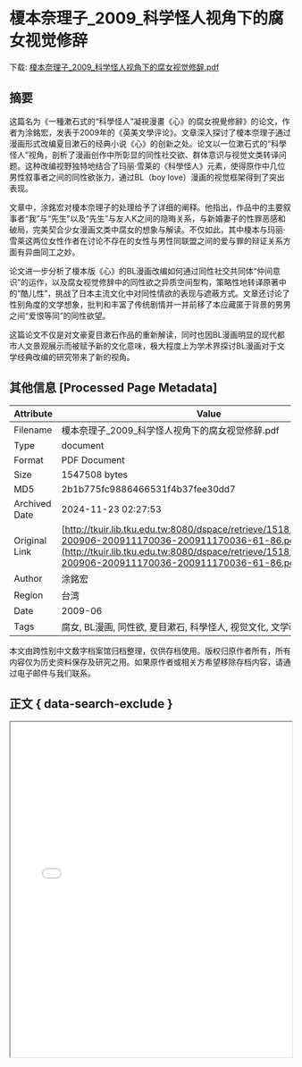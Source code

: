 # 榎本奈理子_2009_科学怪人视角下的腐女视觉修辞

<!-- tcd_download_link -->
下载: <a href="../榎本奈理子_2009_科学怪人视角下的腐女视觉修辞.pdf" download>榎本奈理子_2009_科学怪人视角下的腐女视觉修辞.pdf</a>
<!-- tcd_download_link_end -->

## 摘要

<!-- tcd_abstract -->
这篇名为《一種漱石式的“科學怪人”凝視漫畫《心》的腐女視覺修辭》的论文，作者为涂銘宏，发表于2009年的《英美文學评论》。文章深入探讨了榎本奈理子通过漫画形式改编夏目漱石的经典小说《心》的创新之处。论文以一位漱石式的“科學怪人”视角，剖析了漫画创作中所彰显的同性社交欲、群体意识与视觉文类转译问题。这种改编视野独特地结合了玛丽·雪莱的《科學怪人》元素，使得原作中几位男性叙事者之间的同性欲张力，通过BL（boy love）漫画的视觉框架得到了突出表现。

文章中，涂銘宏对榎本奈理子的处理给予了详细的阐释。他指出，作品中的主要叙事者“我”与“先生”以及“先生”与友人K之间的隐晦关系，与新婚妻子的性罪恶感和破局，完美契合少女漫画文类中腐女的想象与解读。不仅如此，其中榎本与玛丽·雪莱这两位女性作者在讨论不存在的女性与男性同联盟之间的爱与罪的辩证关系方面有异曲同工之妙。

论文进一步分析了榎本版《心》的BL漫画改编如何通过同性社交共同体“仲间意识”的运作，以及腐女视觉修辞中的同性欲之异质空间型构，策略性地转译原著中的“酷儿性”，挑战了日本主流文化中对同性情欲的表现与遮蔽方式。文章还讨论了性别角度的文学想象，批判和丰富了传统剧情并一并前移了本应藏匿于背景的男男之间“爱恨等同”的同性欲望。

这篇论文不仅是对文豪夏目漱石作品的重新解读，同时也因BL漫画明显的现代都市人文景观展示而被赋予新的文化意味，极大程度上为学术界探讨BL漫画对于文学经典改编的研究带来了新的视角。

<!-- tcd_abstract_end -->

## 其他信息 [Processed Page Metadata]

| Attribute       | Value                                  |
|-----------------|----------------------------------------|
| Filename        | 榎本奈理子_2009_科学怪人视角下的腐女视觉修辞.pdf                             |
| Type            | document                                 |
| Format          | PDF Document                               |
| Size            | 1547508 bytes                           |
| MD5             | 2b1b775fc9886466531f4b37fee30dd7                                  |
| Archived Date   | 2024-11-23 02:27:53                             |
| Original Link   | [http://tkuir.lib.tku.edu.tw:8080/dspace/retrieve/151817/10242856-200906-200911170036-200911170036-61-86.pdf](http://tkuir.lib.tku.edu.tw:8080/dspace/retrieve/151817/10242856-200906-200911170036-200911170036-61-86.pdf)                         |
| Author          | 涂銘宏                               |
| Region          | 台湾                               |
| Date            | 2009-06                                 |
| Tags            | 腐女, BL漫画, 同性欲, 夏目漱石, 科學怪人, 视觉文化, 文学改编                                 |

本文由跨性别中文数字档案馆归档整理，仅供存档使用。版权归原作者所有，所有内容仅为历史资料保存及研究之用。如果原作者或相关方希望移除存档内容，请通过电子邮件与我们联系。

## 正文 { data-search-exclude }

<!-- tcd_main_text -->
<iframe src="../榎本奈理子_2009_科学怪人视角下的腐女视觉修辞.pdf" width="100%" height="600px">
    <p>无法显示PDF，请下载查看。</p>
</iframe>
<!-- tcd_main_text_end -->

